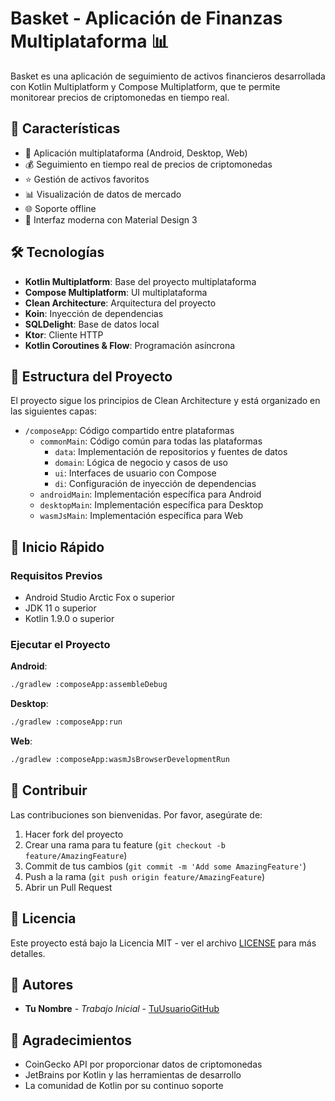 # Basket - Aplicación de Finanzas Multiplataforma 📊

Basket es una aplicación de seguimiento de activos financieros desarrollada con Kotlin Multiplatform y Compose Multiplatform, que te permite monitorear precios de criptomonedas en tiempo real.

## 🌟 Características

- 📱 Aplicación multiplataforma (Android, Desktop, Web)
- 💰 Seguimiento en tiempo real de precios de criptomonedas
- ⭐ Gestión de activos favoritos
- 📊 Visualización de datos de mercado
- 🌐 Soporte offline
- 🎨 Interfaz moderna con Material Design 3

## 🛠️ Tecnologías

- **Kotlin Multiplatform**: Base del proyecto multiplataforma
- **Compose Multiplatform**: UI multiplataforma
- **Clean Architecture**: Arquitectura del proyecto
- **Koin**: Inyección de dependencias
- **SQLDelight**: Base de datos local
- **Ktor**: Cliente HTTP
- **Kotlin Coroutines & Flow**: Programación asíncrona

## 📁 Estructura del Proyecto

El proyecto sigue los principios de Clean Architecture y está organizado en las siguientes capas:

- `/composeApp`: Código compartido entre plataformas
  - `commonMain`: Código común para todas las plataformas
    - `data`: Implementación de repositorios y fuentes de datos
    - `domain`: Lógica de negocio y casos de uso
    - `ui`: Interfaces de usuario con Compose
    - `di`: Configuración de inyección de dependencias
  - `androidMain`: Implementación específica para Android
  - `desktopMain`: Implementación específica para Desktop
  - `wasmJsMain`: Implementación específica para Web

## 🚀 Inicio Rápido

### Requisitos Previos

- Android Studio Arctic Fox o superior
- JDK 11 o superior
- Kotlin 1.9.0 o superior

### Ejecutar el Proyecto

**Android**:
```bash
./gradlew :composeApp:assembleDebug
```

**Desktop**:
```bash
./gradlew :composeApp:run
```

**Web**:
```bash
./gradlew :composeApp:wasmJsBrowserDevelopmentRun
```

## 🤝 Contribuir

Las contribuciones son bienvenidas. Por favor, asegúrate de:

1. Hacer fork del proyecto
2. Crear una rama para tu feature (`git checkout -b feature/AmazingFeature`)
3. Commit de tus cambios (`git commit -m 'Add some AmazingFeature'`)
4. Push a la rama (`git push origin feature/AmazingFeature`)
5. Abrir un Pull Request

## 📝 Licencia

Este proyecto está bajo la Licencia MIT - ver el archivo [LICENSE](LICENSE) para más detalles.

## 👥 Autores

- **Tu Nombre** - *Trabajo Inicial* - [TuUsuarioGitHub](https://github.com/TuUsuarioGitHub)

## 🙏 Agradecimientos

- CoinGecko API por proporcionar datos de criptomonedas
- JetBrains por Kotlin y las herramientas de desarrollo
- La comunidad de Kotlin por su continuo soporte
